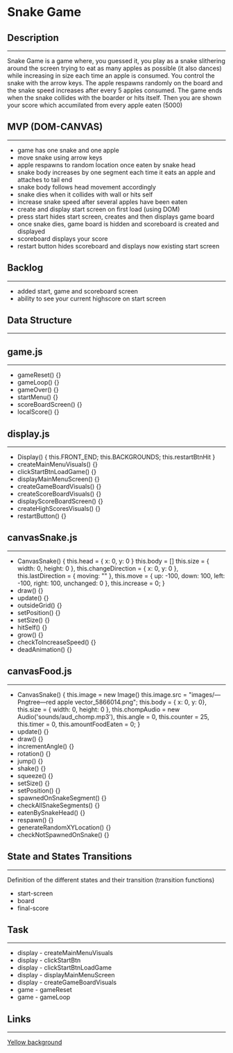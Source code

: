 # Snake Game

## Description
---

Snake Game is a game where, you guessed it, you play as a snake slithering around the screen trying to eat as many apples as possible (it also dances) while increasing in size each time an apple is consumed. You control the snake with the arrow keys. The apple respawns randomly on the board and the snake speed increases after every 5 apples consumed. The game ends when the snake collides with the boarder or hits itself. Then you are shown your score which accumilated from every apple eaten (5000)

## MVP (DOM-CANVAS)
---
* game has one snake and one apple
* move snake using arrow keys
* apple respawns to random location once eaten by snake head
* snake body increases by one segment each time it eats an apple and attaches to tail end
* snake body follows head movement accordingly
* snake dies when it collides with wall or hits self
* increase snake speed after several apples have been eaten
* create and display start screen on first load (using DOM)
* press start hides start screen, creates and then displays game board
* once snake dies, game board is hidden and scoreboard is created and displayed
* scoreboard displays your score
* restart button hides scoreboard and displays now existing start screen

## Backlog
---
* added start, game and scoreboard screen
* ability to see your current highscore on start screen 

## Data Structure
---

## game.js
---
* gameReset() {}
* gameLoop() {}
* gameOver() {}
* startMenu() {}
* scoreBoardScreen() {}
* localScore() {}

## display.js
---

* Display() { this.FRONT_END; this.BACKGROUNDS; this.restartBtnHit }
* createMainMenuVisuals() {}
* clickStartBtnLoadGame() {}
* displayMainMenuScreen() {}
* createGameBoardVisuals() {}
* createScoreBoardVisuals() {}
* displayScoreBoardScreen() {}
* createHighScoresVisuals() {}
* restartButton() {}

## canvasSnake.js
---
* CanvasSnake() {
        this.head = { x: 0, y: 0 }
        this.body = []
        this.size = { width: 0, height: 0 },
        this.changeDirection = { x: 0, y: 0 },
        this.lastDirection = { moving: "" },
        this.move = { up: -100, down: 100, left: -100, right: 100, unchanged: 0 },
        this.increase = 0;
    }
* draw() {}
* update() {}
* outsideGrid() {}
* setPosition() {}
* setSize() {}
* hitSelf() {}
* grow() {}
* checkToIncreaseSpeed() {}
* deadAnimation() {}

## canvasFood.js
---
* CanvasSnake() {
        this.image = new Image()
        this.image.src = "images/—Pngtree—red apple vector_5866014.png";
        this.body = { x: 0, y: 0},
        this.size = { width: 0, height: 0 },
        this.chompAudio = new Audio('sounds/aud_chomp.mp3'),
        this.angle = 0,
        this.counter = 25,
        this.timer = 0,
        this.amountFoodEaten = 0;
    }
* update() {}
* draw() {}
* incrementAngle() {}
* rotation() {}
* jump() {}
* shake() {}
* squeeze() {}
* setSize() {}
* setPosition() {}
* spawnedOnSnakeSegment() {}
* checkAllSnakeSegments() {}
* eatenBySnakeHead() {}
* respawn() {}
* generateRandomXYLocation() {}
* checkNotSpawnedOnSnake() {}

## State and States Transitions
---
Definition of the different states and their transition (transition functions)

* start-screen
* board
* final-score

## Task
---

* display - createMainMenuVisuals
* display - clickStartBtn
* display - clickStartBtnLoadGame
* display - displayMainMenuScreen
* display - createGameBoardVisuals
* game - gameReset
* game - gameLoop

## Links
---
[Yellow background](https://www.vecteezy.com/free-vector/web "Web Vectors by Vecteezy")








